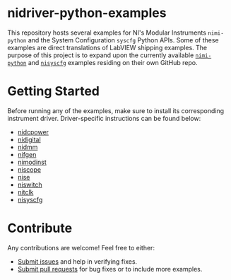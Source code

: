 # nidriver-python-examples
This repository hosts several examples for NI's Modular Instruments `nimi-python` and the System Configuration `syscfg` Python APIs. Some of these examples are direct translations of LabVIEW shipping examples. The purpose of this project is to expand upon the currently available [`nimi-python`](https://github.com/ni/nimi-python) and [`nisyscfg`](https://github.com/tkrebes/nisyscfg-python) examples residing on their own GitHub repo.

# Getting Started
Before running any of the examples, make sure to install its corresponding instrument driver. Driver-specific instructions can be found below:

* [nidcpower](https://nimi-python.readthedocs.io/en/master/nidcpower.html#installation)
* [nidigital](https://nimi-python.readthedocs.io/en/master/nidigital.html#installation)
* [nidmm](https://nimi-python.readthedocs.io/en/master/nidmm.html#installation)
* [nifgen](https://nimi-python.readthedocs.io/en/master/nifgen.html#installation)
* [nimodinst](https://nimi-python.readthedocs.io/en/master/nimodinst.html#installation)
* [niscope](https://nimi-python.readthedocs.io/en/master/niscope.html#installation)
* [nise](https://nimi-python.readthedocs.io/en/master/nise.html#installation)
* [niswitch](https://nimi-python.readthedocs.io/en/master/niswitch.html#installation)
* [nitclk](https://nimi-python.readthedocs.io/en/master/nitclk.html#installation)
* [nisyscfg](https://github.com/tkrebes/nisyscfg-python#installation) 

# Contribute
Any contributions are welcome! Feel free to either:

* [Submit issues](https://github.com/Seralfes/nidriver-python-examples/issues) and help in verifying fixes.
* [Submit pull requests](https://github.com/Seralfes/nidriver-python-examples/pulls) for bug fixes or to include more examples.
